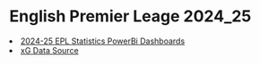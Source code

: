 # English Premier Leage 2024_25
<li><a href="https://tinyurl.com/2crv4t85">2024-25 EPL Statistics PowerBi Dashboards</a></li>
<li><a href ="https://understat.com/league/EPL">xG Data Source</li> 

